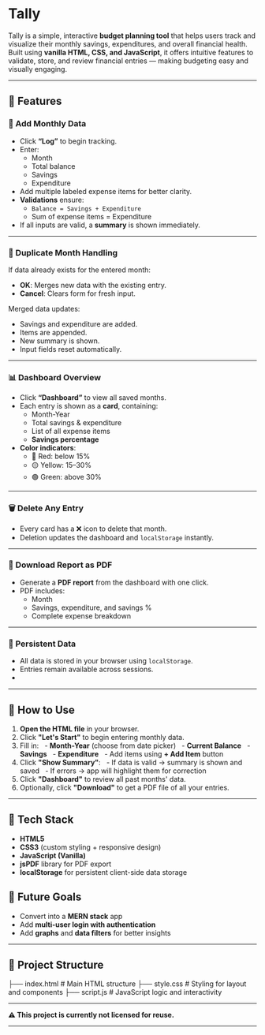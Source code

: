 # Tally
Tally is a simple, interactive **budget planning tool** that helps users track and visualize their monthly savings, expenditures, and overall financial health. Built using **vanilla HTML, CSS, and JavaScript**, it offers intuitive features to validate, store, and review financial entries — making budgeting easy and visually engaging.

---

## 📌 Features

 ### 📝 Add Monthly Data 
- Click **“Log”** to begin tracking.
- Enter:
  - Month
  - Total balance
  - Savings
  - Expenditure
- Add multiple labeled expense items for better clarity.
- **Validations** ensure:
  - `Balance = Savings + Expenditure`
  - Sum of expense items = Expenditure
- If all inputs are valid, a **summary** is shown immediately.

---

### 🔁 Duplicate Month Handling
If data already exists for the entered month:
- **OK**: Merges new data with the existing entry.
- **Cancel**: Clears form for fresh input.

Merged data updates:
- Savings and expenditure are added.
- Items are appended.
- New summary is shown.
- Input fields reset automatically.

---

### 📊 Dashboard Overview
- Click **“Dashboard”** to view all saved months.
- Each entry is shown as a **card**, containing:
  - Month-Year
  - Total savings & expenditure
  - List of all expense items
  - **Savings percentage**
- **Color indicators**:
  - 🔴 Red: below 15%
  - 🟡 Yellow: 15–30%
  - 🟢 Green: above 30%

---

### 🗑️ Delete Any Entry
- Every card has a ❌ icon to delete that month.
- Deletion updates the dashboard and `localStorage` instantly.

---

### 📄 Download Report as PDF
- Generate a **PDF report** from the dashboard with one click.
- PDF includes:
  - Month
  - Savings, expenditure, and savings %
  - Complete expense breakdown

---

### 💾 Persistent Data
- All data is stored in your browser using `localStorage`.
- Entries remain available across sessions.
- 
---

## 🚀 How to Use

1. **Open the HTML file** in your browser.
2. Click **"Let's Start"** to begin entering monthly data.
3. Fill in:
   - **Month-Year** (choose from date picker)
   - **Current Balance**
   - **Savings**
   - **Expenditure**
   - Add items using **+ Add Item** button
4. Click **"Show Summary"**:
   - If data is valid → summary is shown and saved
   - If errors → app will highlight them for correction
5. Click **"Dashboard"** to review all past months' data.
6. Optionally, click **"Download"** to get a PDF file of all your entries.

---
## 🧠 Tech Stack

- **HTML5**
- **CSS3** (custom styling + responsive design)
- **JavaScript (Vanilla)**
- **jsPDF** library for PDF export
- **localStorage** for persistent client-side data storage

## 🎯 Future Goals

- Convert into a **MERN stack** app
- Add **multi-user login with authentication**
- Add **graphs** and **data filters** for better insights

---

## 📁 Project Structure

├── index.html # Main HTML structure
├── style.css # Styling for layout and components
├── script.js # JavaScript logic and interactivity


---

**⚠️ This project is currently not licensed for reuse.**

---
